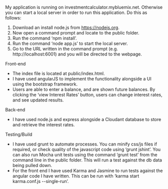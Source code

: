
My  application is running on investmentcalculator.mybluemix.net.
Otherwise you can start a local server in order to run this application. Do this as follows:
1. Download an install node.js from https://nodejs.org.
2. Now open a command prompt and locate to the public folder.
3. Run the command ‘npm install’.
3. Run the command ‘node app.js’ to start the local server.
4. Go to the URL written in the command prompt (e.g. http://localhost:6001) and you will be directed to the webpage.

Front-end
- The index file is located at public/index.html.
- I have used angularJS to implement the functionality alongside a UI using the bootstrap framework.
- Users are able to enter a balance, and are shown future balances. By clicking the ‘view Interest Rates’ button, users can change interest rates, and see updated results.

Back-end
- I have used node.js and express alongside a Cloudant database to store and retrieve the interest rates.

Testing/Build
- I have used grunt to automate processes. You can minify css/js files if required, or check quality of the javascript code using ‘grunt jshint’. You can also run Mocha unit tests using the command ‘grunt test’ from the command line in the public folder. This will run a test against the db data being pulled down.
- For the front end I have used Karma and Jasmine to run tests against the angular code I have written. This can be run with ‘karma start karma.conf.js --single-run’.

